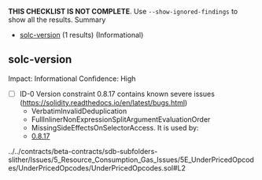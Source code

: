 **THIS CHECKLIST IS NOT COMPLETE**. Use `--show-ignored-findings` to show all the results.
Summary
 - [solc-version](#solc-version) (1 results) (Informational)
## solc-version
Impact: Informational
Confidence: High
 - [ ] ID-0
Version constraint 0.8.17 contains known severe issues (https://solidity.readthedocs.io/en/latest/bugs.html)
	- VerbatimInvalidDeduplication
	- FullInlinerNonExpressionSplitArgumentEvaluationOrder
	- MissingSideEffectsOnSelectorAccess.
It is used by:
	- [0.8.17](../../contracts/beta-contracts/sdb-subfolders-slither/Issues/5_Resource_Consumption_Gas_Issues/5E_UnderPricedOpcodes/UnderPricedOpcodes/UnderPricedOpcodes.sol#L2)

../../contracts/beta-contracts/sdb-subfolders-slither/Issues/5_Resource_Consumption_Gas_Issues/5E_UnderPricedOpcodes/UnderPricedOpcodes/UnderPricedOpcodes.sol#L2


